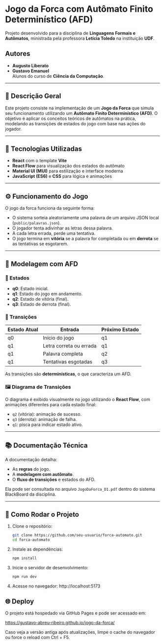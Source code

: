 # Jogo da Forca com Autômato Finito Determinístico (AFD)

Projeto desenvolvido para a disciplina de **Linguagens Formais e Autômatos**, ministrada pela professora **Letícia Toledo** na instituição **UDF**.

## Autores
- **Augusto Liberato**
- **Gustavo Emanuel**  
Alunos do curso de **Ciência da Computação**.

---

## 📌 Descrição Geral

Este projeto consiste na implementação de um **Jogo da Forca** que simula seu funcionamento utilizando um **Autômato Finito Determinístico (AFD)**. O objetivo é aplicar os conceitos teóricos de autômatos na prática, modelando as transições de estados do jogo com base nas ações do jogador.

---

## 🧩 Tecnologias Utilizadas

- **React** com o template **Vite**
- **React Flow** para visualização dos estados do autômato
- **Material UI (MUI)** para estilização e interface moderna
- **JavaScript (ES6)** e **CSS** para lógica e animações

---

## ⚙️ Funcionamento do Jogo

O jogo da forca funciona da seguinte forma:

- O sistema sorteia aleatoriamente uma palavra de um arquivo JSON local (`public/palavras.json`).
- O jogador tenta adivinhar as letras dessa palavra.
- A cada letra errada, perde uma tentativa.
- O jogo termina em **vitória** se a palavra for completada ou em **derrota** se as tentativas se esgotarem.

---

## 🔄 Modelagem com AFD

### 🧾 Estados

- **q0**: Estado inicial.
- **q1**: Estado do jogo em andamento.
- **q2**: Estado de vitória (final).
- **q3**: Estado de derrota (final).

### 🧭 Transições

| Estado Atual | Entrada                  | Próximo Estado |
|--------------|--------------------------|----------------|
| q0           | Início do jogo           | q1             |
| q1           | Letra correta ou errada  | q1             |
| q1           | Palavra completa         | q2             |
| q1           | Tentativas esgotadas     | q3             |

As transições são **determinísticas**, o que caracteriza um AFD.

### 🖼️ Diagrama de Transições

O diagrama é exibido visualmente no jogo utilizando o **React Flow**, com animações diferentes para cada estado final:
- `q2` (vitória): animação de sucesso.
- `q3` (derrota): animação de falha.
- `q1`: pisca para indicar estado ativo.

---

## 📚 Documentação Técnica

A documentação detalha:
- As **regras** do jogo.
- A **modelagem com autômato**.
- O **fluxo de transições** e estados do AFD.

Ela pode ser consultada no arquivo `JogoDaForca_D1.pdf` dentro do sistema BlackBoard da disciplina.

---

## 🚀 Como Rodar o Projeto

1. Clone o repositório:
   ```bash
   git clone https://github.com/seu-usuario/forca-automato.git
   cd forca-automato

2. Instale as dependências:
    ```bash
    npm install

3. Inicie o servidor de desenvolvimento:
    ```bash
    npm run dev

4. Acesse no navegador:
    http://localhost:5173

## 🌐 Deploy

O projeto está hospedado via GitHub Pages e pode ser acessado em:

https://gustavo-abreu-ribeiro.github.io/jogo-da-forca/

Caso veja a versão antiga após atualizações, limpe o cache do navegador ou force o reload com Ctrl + F5.